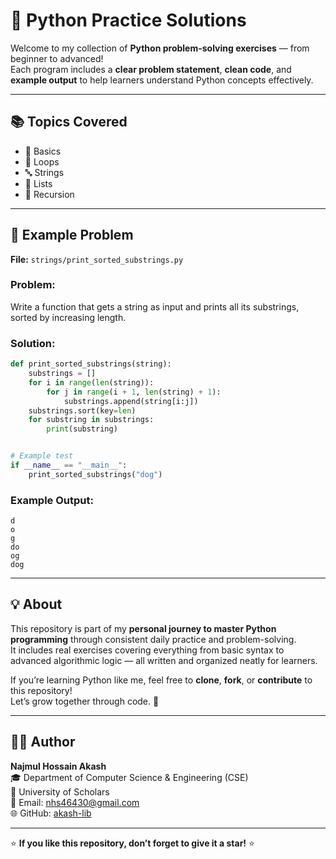 # 🐍 Python Practice Solutions

Welcome to my collection of **Python problem-solving exercises** — from beginner to advanced!  
Each program includes a **clear problem statement**, **clean code**, and **example output** to help learners understand Python concepts effectively.

---

## 📚 Topics Covered

- 🧠 Basics  
- 🔁 Loops  
- 🔤 Strings  
- 🧮 Lists  
- 🔂 Recursion  

---

## 🧩 Example Problem

**File:** `strings/print_sorted_substrings.py`

### Problem:
Write a function that gets a string as input and prints all its substrings, sorted by increasing length.

### Solution:
```python
def print_sorted_substrings(string):
    substrings = []
    for i in range(len(string)):
        for j in range(i + 1, len(string) + 1):
            substrings.append(string[i:j])
    substrings.sort(key=len)
    for substring in substrings:
        print(substring)


# Example test
if __name__ == "__main__":
    print_sorted_substrings("dog")
```

### Example Output:
```
d
o
g
do
og
dog
```

---

## 💡 About

This repository is part of my **personal journey to master Python programming** through consistent daily practice and problem-solving.  
It includes real exercises covering everything from basic syntax to advanced algorithmic logic — all written and organized neatly for learners.

If you’re learning Python like me, feel free to **clone**, **fork**, or **contribute** to this repository!  
Let’s grow together through code. 🚀  

---

## 👨‍💻 Author

**Najmul Hossain Akash**  
🎓 Department of Computer Science & Engineering (CSE)  
🏫 University of Scholars  
📧 Email: [nhs46430@gmail.com](mailto:nhs46430@gmail.com)  
🌐 GitHub: [akash-lib](https://github.com/akash-lib)

---

⭐ **If you like this repository, don’t forget to give it a star!** ⭐
